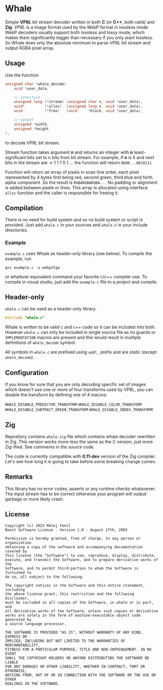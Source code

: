 # Whale
Simple __VP8L__ bit stream decoder written in both __C__ (or __C++__, both valid) and __Zig__.
_VP8L_ is a image format used by the WebP format in lossless mode.
WebP decoders usually support both lossless and lossy mode, which makes them significantly bigger than necessary if you only want lossless. So Whale does only the absolute minimum to parse _VP8L_ bit stream and output RGBA pixel array.

## Usage
Use the function
```c
unsigned char *whale_decode(
    void *user_data,

    // interface
    unsigned long (*stream) (unsigned char n, void *user_data),
    void*         (*alloc)  (unsigned long n, void *user_data),
    void          (*free)   (void     *block, void *user_data),

    // output
    unsigned *width,
    unsigned *height
);
```
to decode VP8L bit stream.

Stream function takes argument __n__ and returns an integer with __n__ least-significant bits set to n bits from bit stream. For example, if __n__ is 5 and next bits in the stream are -> 1 1 1 0 1 ... the function will return `0b00...0010111`

Function will return an array of pixels in scan-line order, each pixel represented by 4 bytes first being red, second green, third blue and forth alpha component. So the result is `RGBARGBARGBA...` No padding or alignment is added between pixels or lines. This array is allocated using interface `alloc` function and the caller is responsible for freeing it.

## Compilation
There is no need for build system and so no build system or script is provided. Just add `whale.c` in your sources and `whale.h` in your include directories.

### Example

`example.c` uses Whale as header-only library (see below). To compile the example, run
```
gcc example.c -o webp2tga
```
or whatever equivalent command your favorite c/c++ compiler use.
To compile in visual studio, just add the `example.c` file to a project and compile.

## Header-only
`whale.c` can be used as a header-only library.
```c
#include "whale.c"
```
Whale is written to be valid c and c++ code so it can be included into both.
However `whale.c` can only be included in single source file as no guards or `IMPLEMENTATION` macros are present and this would result in multiple definitions of `whale_decode` symbol.

All symbols in `whale.c` are prefixed using `vp8l_` prefix and are static (except `whale_decode`).

## Configuration
If you know for sure that you are only decoding specific set of images which doesn't use one or more of four transforms used by VP8L, you can disable the transform by defining one of 4 macros:

`WHALE_DISABLE_PREDICTOR_TRANSFORM`
`WHALE_DISABLE_COLOR_TRANSFORM`
`WHALE_DISABLE_SUBTRACT_GREEN_TRANSFORM`
`WHALE_DISABLE_INDEX_TRANSFORM`

## Zig
Repository contains `whale.zig` file which contains whale decoder rewritten in Zig. This version works more-less the same as the C version, just more Zig-ified. See comments in the source code.

The code is currently compatible with __0.11-dev__ version of the Zig compiler. Let's see how long it is going to take before some breaking change comes.

## Remarks
This library has no error codes, asserts or any runtime checks whatsoever. The input stream has to be correct otherwise your program will output garbage or more likely crash.

## License
```
Copyright (c) 2023 Matej Fencl
Boost Software License - Version 1.0 - August 17th, 2003

Permission is hereby granted, free of charge, to any person or organization
obtaining a copy of the software and accompanying documentation covered by
this license (the "Software") to use, reproduce, display, distribute,
execute, and transmit the Software, and to prepare derivative works of the
Software, and to permit third-parties to whom the Software is furnished to
do so, all subject to the following:

The copyright notices in the Software and this entire statement, including
the above license grant, this restriction and the following disclaimer,
must be included in all copies of the Software, in whole or in part, and
all derivative works of the Software, unless such copies or derivative
works are solely in the form of machine-executable object code generated by
a source language processor.

THE SOFTWARE IS PROVIDED "AS IS", WITHOUT WARRANTY OF ANY KIND, EXPRESS OR
IMPLIED, INCLUDING BUT NOT LIMITED TO THE WARRANTIES OF MERCHANTABILITY,
FITNESS FOR A PARTICULAR PURPOSE, TITLE AND NON-INFRINGEMENT. IN NO EVENT
SHALL THE COPYRIGHT HOLDERS OR ANYONE DISTRIBUTING THE SOFTWARE BE LIABLE
FOR ANY DAMAGES OR OTHER LIABILITY, WHETHER IN CONTRACT, TORT OR OTHERWISE,
ARISING FROM, OUT OF OR IN CONNECTION WITH THE SOFTWARE OR THE USE OR OTHER
DEALINGS IN THE SOFTWARE.
```

